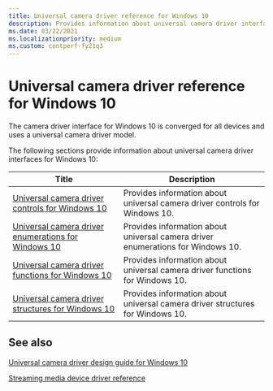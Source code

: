 ```yaml
---
title: Universal camera driver reference for Windows 10
description: Provides information about universal camera driver interfaces for Windows 10.
ms.date: 03/22/2021
ms.localizationpriority: medium
ms.custom: contperf-fy21q3
---
```


# Universal camera driver reference for Windows 10

The camera driver interface for Windows 10 is converged for all devices and uses a universal camera driver model.

The following sections provide information about universal camera driver interfaces for Windows 10:

| Title | Description |
|--|--|
| [Universal camera driver controls for Windows 10](camera-driver-controls.md) | Provides information about universal camera driver controls for Windows 10. |
| [Universal camera driver enumerations for Windows 10](camera-driver-enumerations.md) | Provides information about universal camera driver enumerations for Windows 10. |
| [Universal camera driver functions for Windows 10](camera-driver-functions.md) | Provides information about universal camera driver functions for Windows 10. |
| [Universal camera driver structures for Windows 10](camera-driver-structures.md) | Provides information about universal camera driver structures for Windows 10. |

## See also

[Universal camera driver design guide for Windows 10](windows-10-technical-preview-camera-drivers-design-guide.md)

[Streaming media device driver reference](/windows-hardware/drivers/ddi/_stream/index)
